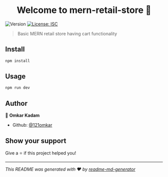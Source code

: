 <h1 align="center">Welcome to mern-retail-store 👋</h1>
<p>
  <img alt="Version" src="https://img.shields.io/badge/version-1.0.0-blue.svg?cacheSeconds=2592000" />
  <a href="#" target="_blank">
    <img alt="License: ISC" src="https://img.shields.io/badge/License-ISC-yellow.svg" />
  </a>
</p>

> Basic MERN retail store having cart functionality

## Install

```sh
npm install
```

## Usage

```sh
npm run dev
```

## Author

👤 **Omkar Kadam**

* Github: [@121omkar](https://github.com/121omkar)

## Show your support

Give a ⭐️ if this project helped you!

***
_This README was generated with ❤️ by [readme-md-generator](https://github.com/kefranabg/readme-md-generator)_